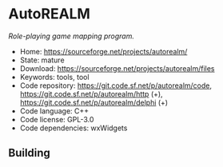 # AutoREALM

_Role-playing game mapping program._

- Home: https://sourceforge.net/projects/autorealm/
- State: mature
- Download: https://sourceforge.net/projects/autorealm/files
- Keywords: tools, tool
- Code repository: https://git.code.sf.net/p/autorealm/code, https://git.code.sf.net/p/autorealm/http (+), https://git.code.sf.net/p/autorealm/delphi (+)
- Code language: C++
- Code license: GPL-3.0
- Code dependencies: wxWidgets

## Building

